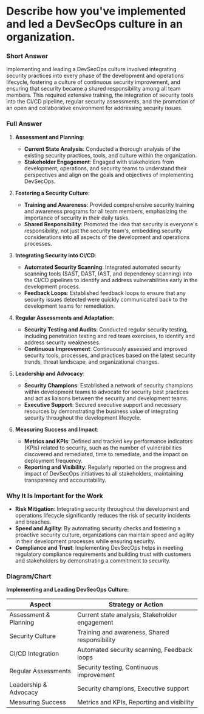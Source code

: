 # Describe how you've implemented and led a DevSecOps culture in an organization.

### Short Answer
Implementing and leading a DevSecOps culture involved integrating security practices into every phase of the development and operations lifecycle, fostering a culture of continuous security improvement, and ensuring that security became a shared responsibility among all team members. This required extensive training, the integration of security tools into the CI/CD pipeline, regular security assessments, and the promotion of an open and collaborative environment for addressing security issues.

### Full Answer
1. **Assessment and Planning**:
    - **Current State Analysis**: Conducted a thorough analysis of the existing security practices, tools, and culture within the organization.
    - **Stakeholder Engagement**: Engaged with stakeholders from development, operations, and security teams to understand their perspectives and align on the goals and objectives of implementing DevSecOps.

2. **Fostering a Security Culture**:
    - **Training and Awareness**: Provided comprehensive security training and awareness programs for all team members, emphasizing the importance of security in their daily tasks.
    - **Shared Responsibility**: Promoted the idea that security is everyone's responsibility, not just the security team's, embedding security considerations into all aspects of the development and operations processes.

3. **Integrating Security into CI/CD**:
    - **Automated Security Scanning**: Integrated automated security scanning tools (SAST, DAST, IAST, and dependency scanning) into the CI/CD pipelines to identify and address vulnerabilities early in the development process.
    - **Feedback Loops**: Established feedback loops to ensure that any security issues detected were quickly communicated back to the development teams for remediation.

4. **Regular Assessments and Adaptation**:
    - **Security Testing and Audits**: Conducted regular security testing, including penetration testing and red team exercises, to identify and address security weaknesses.
    - **Continuous Improvement**: Continuously assessed and improved security tools, processes, and practices based on the latest security trends, threat landscape, and organizational changes.

5. **Leadership and Advocacy**:
    - **Security Champions**: Established a network of security champions within development teams to advocate for security best practices and act as liaisons between the security and development teams.
    - **Executive Support**: Secured executive support and necessary resources by demonstrating the business value of integrating security throughout the development lifecycle.

6. **Measuring Success and Impact**:
    - **Metrics and KPIs**: Defined and tracked key performance indicators (KPIs) related to security, such as the number of vulnerabilities discovered and remediated, time to remediate, and the impact on deployment frequency.
    - **Reporting and Visibility**: Regularly reported on the progress and impact of DevSecOps initiatives to all stakeholders, maintaining transparency and accountability.

### Why It Is Important for the Work
- **Risk Mitigation**: Integrating security throughout the development and operations lifecycle significantly reduces the risk of security incidents and breaches.
- **Speed and Agility**: By automating security checks and fostering a proactive security culture, organizations can maintain speed and agility in their development processes while ensuring security.
- **Compliance and Trust**: Implementing DevSecOps helps in meeting regulatory compliance requirements and building trust with customers and stakeholders by demonstrating a commitment to security.

### Diagram/Chart
**Implementing and Leading DevSecOps Culture:**

| Aspect                  | Strategy or Action                         |
|-------------------------|--------------------------------------------|
| Assessment & Planning   | Current state analysis, Stakeholder engagement |
| Security Culture        | Training and awareness, Shared responsibility |
| CI/CD Integration       | Automated security scanning, Feedback loops |
| Regular Assessments     | Security testing, Continuous improvement   |
| Leadership & Advocacy   | Security champions, Executive support      |
| Measuring Success       | Metrics and KPIs, Reporting and visibility |